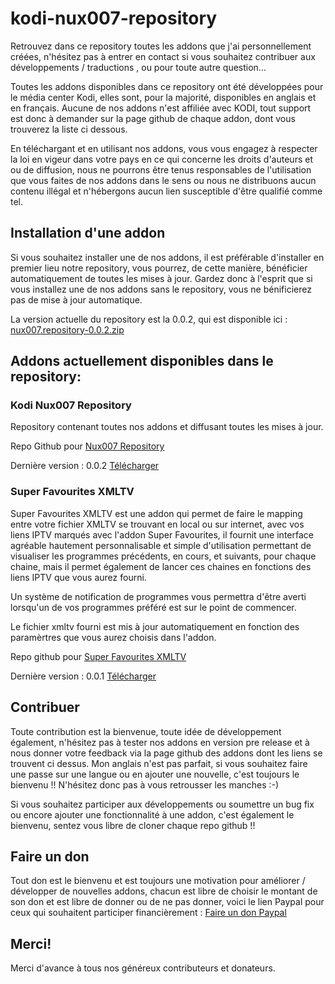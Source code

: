 # kodi-nux007-repository
Retrouvez dans ce repository toutes les addons que j'ai personnellement créées, n'hésitez pas à entrer en contact si vous souhaitez contribuer aux développements / traductions , ou pour toute autre question...

Toutes les addons disponibles dans ce repository ont été développées pour le média center Kodi, elles sont, pour la majorité, disponibles en anglais et en français. Aucune de nos addons n'est affiliée avec KODI, tout support est donc à demander sur la page github de chaque addon, dont vous trouverez la liste ci dessous.

En téléchargant et en utilisant nos addons, vous vous engagez à respecter la loi en vigeur dans votre pays en ce qui concerne les droits d'auteurs et ou de diffusion, nous ne pourrons être tenus responsables de l'utilisation que vous faites de nos addons dans le sens ou nous ne distribuons aucun contenu illégal et n'hébergons aucun lien susceptible d'être qualifié comme tel.

## Installation d'une addon
Si vous souhaitez installer une de nos addons, il est préférable d'installer en premier lieu notre repository, vous pourrez, de cette manière, bénéficier automatiquement de toutes les mises à jour. Gardez donc à l'esprit que si vous installez une de nos addons sans le repository, vous ne bénificierez pas de mise à jour automatique.

La version actuelle du repository est la 0.0.2, qui est disponible ici :
[nux007.repository-0.0.2.zip](https://github.com/Nux007/kodi-nux007-repository/raw/master/nux007.repository/nux007.repository-0.0.2.zip)

## Addons actuellement disponibles dans le repository:

### Kodi Nux007 Repository
Repository contenant toutes nos addons et diffusant toutes les mises à jour.

Repo Github pour [Nux007 Repository](https://github.com/Nux007/kodi-nux007-repository)

Dernière version : 0.0.2 [Télécharger](https://github.com/Nux007/kodi-nux007-repository/raw/master/nux007.repository/nux007.repository-0.0.2.zip)

### Super Favourites XMLTV
Super Favourites XMLTV est une addon qui permet de faire le mapping entre votre fichier XMLTV se trouvant en local ou sur internet, avec vos liens IPTV marqués avec l'addon Super Favourites, il fournit une interface agréable hautement personnalisable et simple d'utilisation permettant de visualiser les programmes précédents, en cours, et suivants, pour chaque chaine, mais il permet également de lancer ces chaines en fonctions des liens IPTV que vous aurez fourni. 

Un système de notification de programmes vous permettra d'être averti lorsqu'un de vos programmes préféré est sur le point de commencer. 

Le fichier xmltv fourni est mis à jour automatiquement en fonction des paramèrtres que vous aurez choisis dans l'addon.

Repo github pour [Super Favourites XMLTV](https://github.com/Nux007/Kodi-Super-Favourites-Xmltv)

Dernière version : 0.0.1 [Télécharger](https://github.com/Nux007/kodi-nux007-repository/raw/master/plugin.program.super.favourites.xmltv/plugin.program.super.favourites.xmltv-0.0.1.zip)


## Contribuer
Toute contribution est la bienvenue, toute idée de développement également, n'hésitez pas à tester nos addons en version pre release et à nous donner votre feedback via la page github des addons dont les liens se trouvent ci dessus. Mon anglais n'est pas parfait, si vous souhaitez faire une passe sur une langue ou en ajouter une nouvelle, c'est toujours le bienvenu !! N'hésitez donc pas à vous retrousser les manches :-)

Si vous souhaitez participer aux développements ou soumettre un bug fix ou encore ajouter une fonctionnalité à une addon, c'est également le bienvenu, sentez vous libre de cloner chaque repo github !!


## Faire un don
Tout don est le bienvenu et est toujours une motivation pour améliorer / développer de nouvelles addons, chacun est libre de choisir le montant de son don et est libre de donner ou de ne pas donner, voici le lien Paypal pour ceux qui souhaitent participer financièrement :
[Faire un don Paypal](https://www.paypal.com/cgi-bin/webscr?cmd=_donations&business=HPVUFHX73MKDE&lc=BE&item_name=Nux007&currency_code=EUR&bn=PP%2dDonationsBF%3abtn_donateCC_LG%2egif%3aNonHosted)

## Merci!

Merci d'avance à tous nos généreux contributeurs et donateurs.
